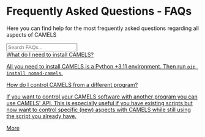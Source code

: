 # Frequently Asked Questions - FAQs

Here you can find help for the most frequently asked questions regarding all aspects of CAMELS

<!-- Search Input -->
<input type="text" id="searchInput" placeholder="Search FAQs..." onkeyup="filterFAQs()" />

<!-- FAQ Container -->
<div class="box-container" id="faqContainer">
    <!-- FAQ Item -->
    <a href="../installation/installation.md" class="box">
    <span class="box-title">What do I need to install CAMELS?</span>
    <p class="box-content">All you need to install CAMELS is a Python +3.11 environment. Then run <code>pip install nomad-camels</code>.</p>
    </a>
    <a href="../api/api_landing.html" class="box">
    <span class="box-title">How do I control CAMELS from a different program?</span>
    <p class="box-content">If you want to control your CAMELS software with another program you can use CAMELS' API. This is especially useful if you have existing scripts but now want to control specific (new) aspects with CAMELS while still using the script you already have.</p>
    <span class="more-link" onclick="toggleContent(event, this)">More</span>
    </a>
</div>
